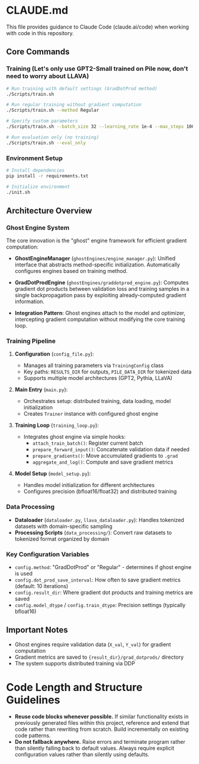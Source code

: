 # CLAUDE.md

This file provides guidance to Claude Code (claude.ai/code) when working with code in this repository.

## Core Commands

### Training (Let's only use GPT2-Small trained on Pile now, don't need to worry about LLAVA)
```bash
# Run training with default settings (GradDotProd method)
./Scripts/train.sh

# Run regular training without gradient computation
./Scripts/train.sh --method Regular

# Specify custom parameters
./Scripts/train.sh --batch_size 32 --learning_rate 1e-4 --max_steps 100000

# Run evaluation only (no training)
./Scripts/train.sh --eval_only
```

### Environment Setup
```bash
# Install dependencies
pip install -r requirements.txt

# Initialize environment
./init.sh
```

## Architecture Overview

### Ghost Engine System
The core innovation is the "ghost" engine framework for efficient gradient computation:

- **GhostEngineManager** (`ghostEngines/engine_manager.py`): Unified interface that abstracts method-specific initialization. Automatically configures engines based on training method.

- **GradDotProdEngine** (`ghostEngines/graddotprod_engine.py`): Computes gradient dot products between validation loss and training samples in a single backpropagation pass by exploiting already-computed gradient information.

- **Integration Pattern**: Ghost engines attach to the model and optimizer, intercepting gradient computation without modifying the core training loop.

### Training Pipeline

1. **Configuration** (`config_file.py`): 
   - Manages all training parameters via `TrainingConfig` class
   - Key paths: `RESULTS_DIR` for outputs, `PILE_DATA_DIR` for tokenized data
   - Supports multiple model architectures (GPT2, Pythia, LLaVA)

2. **Main Entry** (`main.py`):
   - Orchestrates setup: distributed training, data loading, model initialization
   - Creates `Trainer` instance with configured ghost engine

3. **Training Loop** (`training_loop.py`):
   - Integrates ghost engine via simple hooks:
     - `attach_train_batch()`: Register current batch
     - `prepare_forward_input()`: Concatenate validation data if needed  
     - `prepare_gradients()`: Move accumulated gradients to `.grad`
     - `aggregate_and_log()`: Compute and save gradient metrics

4. **Model Setup** (`model_setup.py`):
   - Handles model initialization for different architectures
   - Configures precision (bfloat16/float32) and distributed training

### Data Processing

- **Dataloader** (`dataloader.py`, `llava_dataloader.py`): Handles tokenized datasets with domain-specific sampling
- **Processing Scripts** (`data_processing/`): Convert raw datasets to tokenized format organized by domain

### Key Configuration Variables

- `config.method`: "GradDotProd" or "Regular" - determines if ghost engine is used
- `config.dot_prod_save_interval`: How often to save gradient metrics (default: 10 iterations)
- `config.result_dir`: Where gradient dot products and training metrics are saved
- `config.model_dtype` / `config.train_dtype`: Precision settings (typically bfloat16)

## Important Notes

- Ghost engines require validation data (`X_val`, `Y_val`) for gradient computation
- Gradient metrics are saved to `{result_dir}/grad_dotprods/` directory
- The system supports distributed training via DDP


# Code Length and Structure Guidelines
- **Reuse code blocks whenever possible.** If similar functionality exists in previously generated files within this project, reference and extend that code rather than rewriting from scratch. Build incrementally on existing code patterns.
- **Do not fallback anywhere.** Raise errors and terminate program rather than silently falling back to default values. Always require explicit configuration values rather than silently using defaults. 